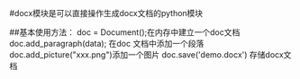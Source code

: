 #docx模块是可以直接操作生成docx文档的python模块

##基本使用方法：
  doc = Document();在内存中建立一个doc文档
  doc.add_paragraph(data); 在doc 文档中添加一个段落
  doc.add_picture("xxx.png")添加一个图片 
  doc.save('demo.docx') 存储docx文档
